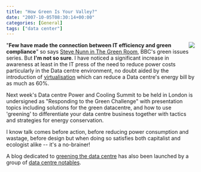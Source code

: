 ```yaml
---
title: "How Green Is Your Valley?"
date: "2007-10-05T08:30:14+00:00"
categories: [General]
tags: ["data center"]
---
```


<img src="http://techteapot.com/wp-content/uploads/2007/10/datacenter.jpg" style="border-left: 4px solid white" align="right" />

"<strong>Few have made the connection between IT efficiency and green compliance</strong>" so says <a href="http://news.bbc.co.uk/1/hi/sci/tech/7010539.stm">Steve Nunn in The Green Room</a>, BBC's green issues series. But <strong>I'm not so sure</strong>. I have noticed a significant increase in awareness at least in the IT press of the need to reduce power costs particularly in the Data centre environment, no doubt aided by the introduction of <a href="http://news.zdnet.co.uk/security/0,1000000189,39170099,00.htm">virtualisation</a> which can reduce a Data centre's energy bill by as much as 60%.

Next week's Data centre Power and Cooling Summit to be held in London is undersigned as "Responding to the Green Challenge" with presentation topics including solutions for the green datacentre, and how to use 'greening' to differentiate your data centre business together with tactics and strategies for energy conservation.

I know talk comes before action, before reducing power consumption and wastage, before design but when doing so satisfies both capitalist and ecologist alike -- it's a no-brainer!

A blog dedicated to <a href="http://theraisedfloor.typepad.com/">greening the data centre</a> has also been launched by a group of <a href="http://theraisedfloor.typepad.com/about.html">data centre notables</a>.
